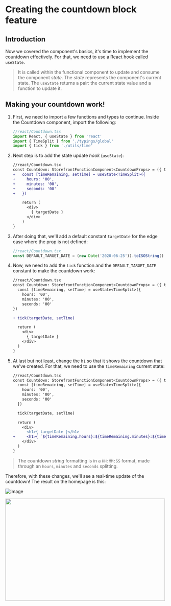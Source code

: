 # Creating the countdown block feature

## Introduction
Now we covered the component's basics, it's time to implement the countdown effectively. For that, we need to use a React hook called `useState`.

> It is called within the functional component to update and consume the component *state*. The *state* represents the component's current state. The `useState` returns a pair: the current state value and a function to update it. 

## Making your countdown work!

1. First, we need to import a few functions and types to continue. Inside the Countdown component, import the following:

    ```ts
    //react/Countdown.tsx
    import React, { useState } from 'react'
    import { TimeSplit } from './typings/global'
    import { tick } from './utils/time'
    ```

2. Next step is to add the state update *hook* (`useState`):

    ```diff
    //react/Countdown.tsx
    const Countdown: StorefrontFunctionComponent<CountdownProps> = ({ targetDate }) => {
    +   const [timeRemaining, setTime] = useState<TimeSplit>({
    +     hours: '00',
    +     minutes: '00',
    +     seconds: '00'
    +   })

        return (
          <div>
            { targetDate }
          </div>
        ) 
    }
    ```

3. After doing that, we'll add a default constant `targetDate` for the edge case where the prop is not defined:
    
    ```typescript
    //react/Countdown.tsx
    const DEFAULT_TARGET_DATE = (new Date('2020-06-25')).toISOString()
    ```

4. Now, we need to add the `tick` function and the `DEFAULT_TARGET_DATE` constant to make the countdown work:

    ```diff
    //react/Countdown.tsx
    const Countdown: StorefrontFunctionComponent<CountdownProps> = ({ targetDate = DEFAULT_TARGET_DATE }) => {
      const [timeRemaining, setTime] = useState<TimeSplit>({
        hours: '00',
        minutes: '00',
        seconds: '00'
    })

    + tick(targetDate, setTime)

      return (
        <div>
          { targetDate }
        </div>
      ) 
    }
    ```

5. At last but not least, change the `h1` so that it shows the countdown that we've created. For that, we need to use the `timeRemaining` current state:

    ```diff
    //react/Countdown.tsx
    const Countdown: StorefrontFunctionComponent<CountdownProps> = ({ targetDate = DEFAULT_TARGET_DATE }) => {
      const [timeRemaining, setTime] = useState<TimeSplit>({
        hours: '00',
        minutes: '00',
        seconds: '00'
      })

      tick(targetDate, setTime)

      return (
        <div>   
    -     <h1>{ targetDate }</h1>
    +     <h1>{ `${timeRemaining.hours}:${timeRemaining.minutes}:${timeRemaining.seconds}` }</h1>
        </div>
      ) 
    }
    ```

> The countdown *string* formatting is in a `HH:MM:SS` format, made through an `hours`, `minutes` and `seconds` splitting. 

Therefore, with these changes, we'll see a real-time update of the countdown! The result on the homepage is this: 

![image](https://user-images.githubusercontent.com/19495917/75474406-b3c06e80-5975-11ea-82ec-89ab27504873.png)

<img src="https://user-images.githubusercontent.com/19495917/75474511-e0748600-5975-11ea-825d-7e9a20f95362.gif" width="500" height="320"/>
